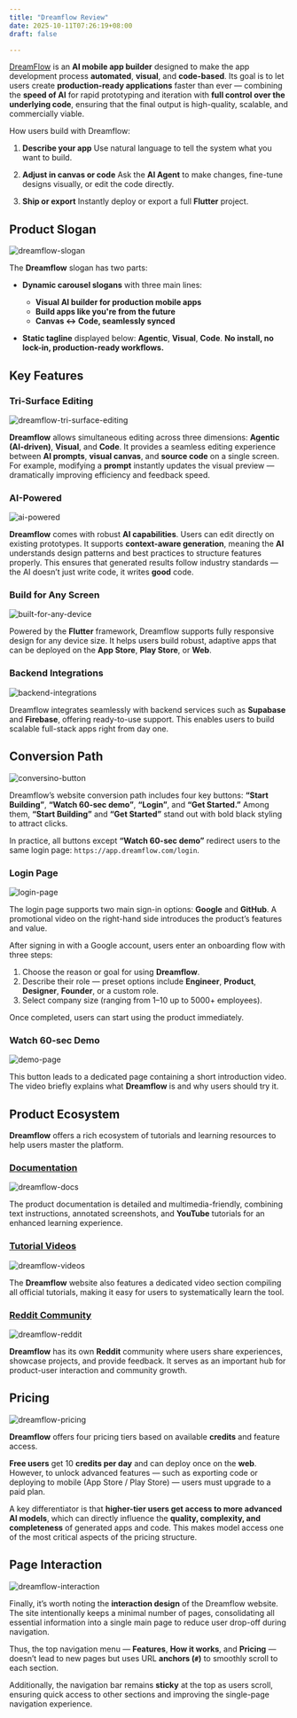 ```yaml
---
title: "Dreamflow Review"
date: 2025-10-11T07:26:19+08:00
draft: false

---
```



[DreamFlow](https://dreamflow.app/) is an **AI mobile app builder** designed to make the app development process **automated**, **visual**, and **code-based**. Its goal is to let users create **production-ready applications** faster than ever — combining the **speed of AI** for rapid prototyping and iteration with **full control over the underlying code**, ensuring that the final output is high-quality, scalable, and commercially viable.

How users build with Dreamflow:

1. **Describe your app**
   Use natural language to tell the system what you want to build.

2. **Adjust in canvas or code**
   Ask the **AI Agent** to make changes, fine-tune designs visually, or edit the code directly.

3. **Ship or export**
   Instantly deploy or export a full **Flutter** project.

## Product Slogan

![dreamflow-slogan](dreamflow-slogan.png)

The **Dreamflow** slogan has two parts:

* **Dynamic carousel slogans** with three main lines:

  * **Visual AI builder for production mobile apps**
  * **Build apps like you're from the future**
  * **Canvas ↔ Code, seamlessly synced**

* **Static tagline** displayed below:
  **Agentic**, **Visual**, **Code**.
  **No install, no lock-in, production-ready workflows.**

## Key Features

### Tri-Surface Editing

![dreamflow-tri-surface-editing](dreamflow-tri-surface-editing.png)

**Dreamflow** allows simultaneous editing across three dimensions: **Agentic (AI-driven)**, **Visual**, and **Code**.
It provides a seamless editing experience between **AI prompts**, **visual canvas**, and **source code** on a single screen. For example, modifying a **prompt** instantly updates the visual preview — dramatically improving efficiency and feedback speed.

### AI-Powered

![ai-powered](ai-powered.png)

**Dreamflow** comes with robust **AI capabilities**. Users can edit directly on existing prototypes.
It supports **context-aware generation**, meaning the **AI** understands design patterns and best practices to structure features properly. This ensures that generated results follow industry standards — the AI doesn’t just write code, it writes **good** code.

### Build for Any Screen

![built-for-any-device](built-for-any-device.png)

Powered by the **Flutter** framework, Dreamflow supports fully responsive design for any device size.
It helps users build robust, adaptive apps that can be deployed on the **App Store**, **Play Store**, or **Web**.

### Backend Integrations

![backend-integrations](backend-integrations.png)

Dreamflow integrates seamlessly with backend services such as **Supabase** and **Firebase**, offering ready-to-use support. This enables users to build scalable full-stack apps right from day one.

## Conversion Path

![conversino-button](conversino-button.png)

Dreamflow’s website conversion path includes four key buttons:
**“Start Building”**, **“Watch 60-sec demo”**, **“Login”**, and **“Get Started.”**
Among them, **“Start Building”** and **“Get Started”** stand out with bold black styling to attract clicks.

In practice, all buttons except **“Watch 60-sec demo”** redirect users to the same login page:
`https://app.dreamflow.com/login`.

### Login Page

![login-page](login-page.png)

The login page supports two main sign-in options: **Google** and **GitHub**.
A promotional video on the right-hand side introduces the product’s features and value.

After signing in with a Google account, users enter an onboarding flow with three steps:

1. Choose the reason or goal for using **Dreamflow**.
2. Describe their role — preset options include **Engineer**, **Product**, **Designer**, **Founder**, or a custom role.
3. Select company size (ranging from 1–10 up to 5000+ employees).

Once completed, users can start using the product immediately.

### Watch 60-sec Demo

![demo-page](demo-page.png)

This button leads to a dedicated page containing a short introduction video.
The video briefly explains what **Dreamflow** is and why users should try it.

## Product Ecosystem

**Dreamflow** offers a rich ecosystem of tutorials and learning resources to help users master the platform.

### [Documentation](https://docs.dreamflow.com/)

![dreamflow-docs](dreamflow-docs.png)

The product documentation is detailed and multimedia-friendly, combining text instructions, annotated screenshots, and **YouTube** tutorials for an enhanced learning experience.

### [Tutorial Videos](https://dreamflow.app/videos)

![dreamflow-videos](dreamflow-videos.png)

The **Dreamflow** website also features a dedicated video section compiling all official tutorials, making it easy for users to systematically learn the tool.

### [Reddit Community](https://www.reddit.com/r/DreamFlow/)

![dreamflow-reddit](dreamflow-reddit.png)

**Dreamflow** has its own **Reddit** community where users share experiences, showcase projects, and provide feedback.
It serves as an important hub for product-user interaction and community growth.

## Pricing

![dreamflow-pricing](dreamflow-pricing.png)

**Dreamflow** offers four pricing tiers based on available **credits** and feature access.

**Free users** get 10 **credits per day** and can deploy once on the **web**.
However, to unlock advanced features — such as exporting code or deploying to mobile (App Store / Play Store) — users must upgrade to a paid plan.

A key differentiator is that **higher-tier users get access to more advanced AI models**, which can directly influence the **quality, complexity, and completeness** of generated apps and code. This makes model access one of the most critical aspects of the pricing structure.

## Page Interaction

![dreamflow-interaction](dreamflow-interaction.png)

Finally, it’s worth noting the **interaction design** of the Dreamflow website.
The site intentionally keeps a minimal number of pages, consolidating all essential information into a single main page to reduce user drop-off during navigation.

Thus, the top navigation menu — **Features**, **How it works**, and **Pricing** — doesn’t lead to new pages but uses URL **anchors (`#`)** to smoothly scroll to each section.

Additionally, the navigation bar remains **sticky** at the top as users scroll, ensuring quick access to other sections and improving the single-page navigation experience.
